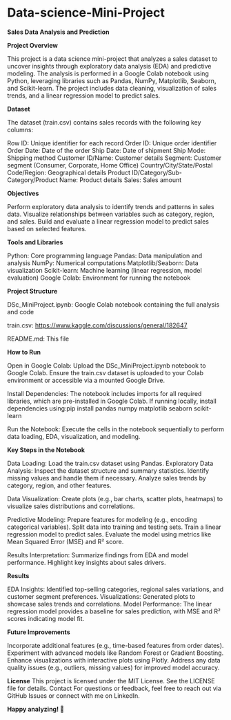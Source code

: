 # Data-science-Mini-Project
**Sales Data Analysis and Prediction**

**Project Overview**

This project is a data science mini-project that analyzes a sales dataset to uncover insights through exploratory data analysis (EDA) and predictive modeling. The analysis is performed in a Google Colab notebook using Python, leveraging libraries such as Pandas, NumPy, Matplotlib, Seaborn, and Scikit-learn. The project includes data cleaning, visualization of sales trends, and a linear regression model to predict sales.

**Dataset**

The dataset (train.csv) contains sales records with the following key columns:

Row ID: Unique identifier for each record
Order ID: Unique order identifier
Order Date: Date of the order
Ship Date: Date of shipment
Ship Mode: Shipping method
Customer ID/Name: Customer details
Segment: Customer segment (Consumer, Corporate, Home Office)
Country/City/State/Postal Code/Region: Geographical details
Product ID/Category/Sub-Category/Product Name: Product details
Sales: Sales amount

**Objectives**

Perform exploratory data analysis to identify trends and patterns in sales data.
Visualize relationships between variables such as category, region, and sales.
Build and evaluate a linear regression model to predict sales based on selected features.

**Tools and Libraries**

Python: Core programming language
Pandas: Data manipulation and analysis
NumPy: Numerical computations
Matplotlib/Seaborn: Data visualization
Scikit-learn: Machine learning (linear regression, model evaluation)
Google Colab: Environment for running the notebook

**Project Structure**

DSc_MiniProject.ipynb: Google Colab notebook containing the full analysis and code

train.csv: https://www.kaggle.com/discussions/general/182647

README.md: This file

**How to Run**


Open in Google Colab:
Upload the DSc_MiniProject.ipynb notebook to Google Colab.
Ensure the train.csv dataset is uploaded to your Colab environment or accessible via a mounted Google Drive.


Install Dependencies:
The notebook includes imports for all required libraries, which are pre-installed in Google Colab. If running locally, install dependencies using:pip install pandas numpy matplotlib seaborn scikit-learn




Run the Notebook:
Execute the cells in the notebook sequentially to perform data loading, EDA, visualization, and modeling.


**Key Steps in the Notebook**

Data Loading: Load the train.csv dataset using Pandas.
Exploratory Data Analysis:
Inspect the dataset structure and summary statistics.
Identify missing values and handle them if necessary.
Analyze sales trends by category, region, and other features.


Data Visualization:
Create plots (e.g., bar charts, scatter plots, heatmaps) to visualize sales distributions and correlations.


Predictive Modeling:
Prepare features for modeling (e.g., encoding categorical variables).
Split data into training and testing sets.
Train a linear regression model to predict sales.
Evaluate the model using metrics like Mean Squared Error (MSE) and R² score.


Results Interpretation:
Summarize findings from EDA and model performance.
Highlight key insights about sales drivers.



**Results**

EDA Insights: Identified top-selling categories, regional sales variations, and customer segment preferences.
Visualizations: Generated plots to showcase sales trends and correlations.
Model Performance: The linear regression model provides a baseline for sales prediction, with MSE and R² scores indicating model fit.

**Future Improvements**

Incorporate additional features (e.g., time-based features from order dates).
Experiment with advanced models like Random Forest or Gradient Boosting.
Enhance visualizations with interactive plots using Plotly.
Address any data quality issues (e.g., outliers, missing values) for improved model accuracy.

**License**
This project is licensed under the MIT License. See the LICENSE file for details.
Contact
For questions or feedback, feel free to reach out via GitHub Issues or connect with me on LinkedIn.

**Happy analyzing! 🚀**
